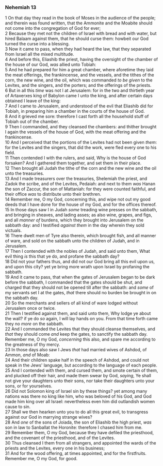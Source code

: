 ### Nehemiah 13

1 On that day they read in the book of Moses in the audience of the people; and therein was found written, that the Ammonite and the Moabite should not come into the congregation of God for ever;  
2 Because they met not the children of Israel with bread and with water, but hired Balaam against them, that he should curse them: howbeit our God turned the curse into a blessing.  
3 Now it came to pass, when they had heard the law, that they separated from Israel all the mixed multitude.  
4 And before this, Eliashib the priest, having the oversight of the chamber of the house of our God, *was* allied unto Tobiah:  
5 And he had prepared for him a great chamber, where aforetime they laid the meat offerings, the frankincense, and the vessels, and the tithes of the corn, the new wine, and the oil, which was commanded *to be given* to the Levites, and the singers, and the porters; and the offerings of the priests.  
6 But in all this *time* was not I at Jerusalem: for in the two and thirtieth year of Artaxerxes king of Babylon came I unto the king, and after certain days obtained I leave of the king:  
7 And I came to Jerusalem, and understood of the evil that Eliashib did for Tobiah, in preparing him a chamber in the courts of the house of God.  
8 And it grieved me sore: therefore I cast forth all the household stuff of Tobiah out of the chamber.  
9 Then I commanded, and they cleansed the chambers: and thither brought I again the vessels of the house of God, with the meat offering and the frankincense.  
10 And I perceived that the portions of the Levites had not been given *them*: for the Levites and the singers, that did the work, were fled every one to his field.  
11 Then contended I with the rulers, and said, Why is the house of God forsaken? And I gathered them together, and set them in their place.  
12 Then brought all Judah the tithe of the corn and the new wine and the oil unto the treasuries.  
13 And I made treasurers over the treasuries, Shelemiah the priest, and Zadok the scribe, and of the Levites, Pedaiah: and next to them *was* Hanan the son of Zaccur, the son of Mattaniah: for they were counted faithful, and their office *was* to distribute unto their brethren.  
14 Remember me, O my God, concerning this, and wipe not out my good deeds that I have done for the house of my God, and for the offices thereof.  
15 In those days saw I in Judah *some* treading wine presses on the sabbath, and bringing in sheaves, and lading asses; as also wine, grapes, and figs, and all *manner of* burdens, which they brought into Jerusalem on the sabbath day: and I testified *against them* in the day wherein they sold victuals.  
16 There dwelt men of Tyre also therein, which brought fish, and all manner of ware, and sold on the sabbath unto the children of Judah, and in Jerusalem.  
17 Then I contended with the nobles of Judah, and said unto them, What evil thing *is* this that ye do, and profane the sabbath day?  
18 Did not your fathers thus, and did not our God bring all this evil upon us, and upon this city? yet ye bring more wrath upon Israel by profaning the sabbath.  
19 And it came to pass, that when the gates of Jerusalem began to be dark before the sabbath, I commanded that the gates should be shut, and charged that they should not be opened till after the sabbath: and *some* of my servants set I at the gates, *that* there should no burden be brought in on the sabbath day.  
20 So the merchants and sellers of all kind of ware lodged without Jerusalem once or twice.  
21 Then I testified against them, and said unto them, Why lodge ye about the wall? if ye do *so* again, I will lay hands on you. From that time forth came they no *more* on the sabbath.  
22 And I commanded the Levites that they should cleanse themselves, and *that* they should come *and* keep the gates, to sanctify the sabbath day. Remember me, O my God, *concerning* this also, and spare me according to the greatness of thy mercy.  
23 In those days also saw I Jews *that* had married wives of Ashdod, of Ammon, *and* of Moab:  
24 And their children spake half in the speech of Ashdod, and could not speak in the Jews' language, but according to the language of each people.  
25 And I contended with them, and cursed them, and smote certain of them, and plucked off their hair, and made them swear by God, *saying*, Ye shall not give your daughters unto their sons, nor take their daughters unto your sons, or for yourselves.  
26 Did not Solomon king of Israel sin by these things? yet among many nations was there no king like him, who was beloved of his God, and God made him king over all Israel: nevertheless even him did outlandish women cause to sin.  
27 Shall we then hearken unto you to do all this great evil, to transgress against our God in marrying strange wives?  
28 And *one* of the sons of Joiada, the son of Eliashib the high priest, *was* son in law to Sanballat the Horonite: therefore I chased him from me.  
29 Remember them, O my God, because they have defiled the priesthood, and the covenant of the priesthood, and of the Levites.  
30 Thus cleansed I them from all strangers, and appointed the wards of the priests and the Levites, every one in his business;  
31 And for the wood offering, at times appointed, and for the firstfruits. Remember me, O my God, for good.  
